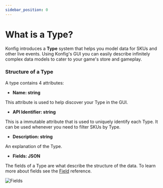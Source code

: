 ```yaml
---
sidebar_position: 0
---
```


# What is a Type?

Konfig introduces a **Type** system that helps you model data for SKUs and other live events. Using
Konfig's GUI you can easily describe infinitely complex data models to cater to
your game's store and gameplay.

### Structure of a Type

A type contains 4 attributes:

- **Name: string**

This attribute is used to help discover your Type in the GUI.

- **API Identifier: string**

This is a immutable attribute that is used to uniquely identify each Type. It can be used whenever you need to filter SKUs by Type.

- **Description: string**

An explanation of the Type.

- **Fields: JSON**

The fields of a Type are what describe the structure of the data. To learn more about fields see the [Field](/category/field) reference.

![Fields](/img/fields.png)
